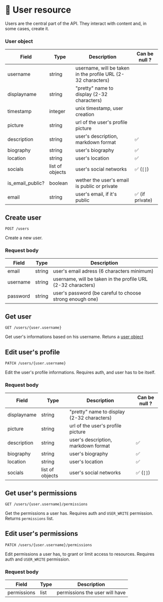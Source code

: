 # 👥 User resource

Users are the central part of the API. They interact with content and, in some cases, create it.

### User object

| Field            | Type            | Description                                                  | Can be null ?   |
| ---------------- | --------------- | ------------------------------------------------------------ | --------------- |
| username         | string          | username, will be taken in the profile URL (2-32 characters) |                 |
| displayname      | string          | "pretty" name to display (2-32 characters)                   |                 |
| timestamp        | integer         | unix timestamp, user creation                                |                 |
| picture          | string          | url of the user's profile picture                            |                 |
| description      | string          | user's description, markdown format                          | ✅              |
| biography        | string          | user's biography                                             | ✅              |
| location         | string          | user's location                                              | ✅              |
| socials          | list of objects | user's social networks                                       | ✅ (`[]`)       |
| is_email_public? | boolean         | wether the user's email is public or private                 |                 |
| email            | string          | user's email, if it's public                                 | ✅ (if private) |

## Create user

`POST /users`

Create a new user.

### Request body

| Field    | Type   | Description                                                  |
| -------- | ------ | ------------------------------------------------------------ |
| email    | string | user's email adress (6 characters minimum)                   |
| username | string | username, will be taken in the profile URL (2-32 characters) |
| password | string | user's password (be careful to choose strong enough one)     |

## Get user

`GET /users/{user.username}`

Get user's informations based on his username. Retuns a [user object](#user-object)

## Edit user's profile

`PATCH /users/{user.username}`

Edit the user's profile informations. Requires auth, and user has to be itself.

### Request body

| Field       | Type            | Description                                | Can be null ? |
| ----------- | --------------- | ------------------------------------------ | ------------- |
| displayname | string          | "pretty" name to display (2-32 characters) |               |
| picture     | string          | url of the user's profile picture          |               |
| description | string          | user's description, markdown format        | ✅            |
| biography   | string          | user's biography                           | ✅            |
| location    | string          | user's location                            | ✅            |
| socials     | list of objects | user's social networks                     | ✅ (`[]`)     |

## Get user's permissions

`GET /users/{user.username}/permissions`

Get the permissions a user has. Requires auth and `USER_WRITE` permission. Returns `permissions` list.

## Edit user's permissions

`PATCH /users/{user.username}/permissions`

Edit permissions a user has, to grant or limit access to resources. Requires auth and `USER_WRITE` permission.

### Request body

| Field       | Type | Description                    |
| ----------- | ---- | ------------------------------ |
| permissions | list | permissions the user will have |
